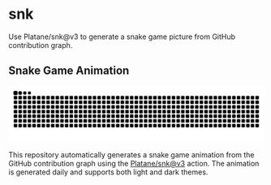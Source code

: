 # snk
Use Platane/snk@v3 to generate a snake game picture from GitHub contribution graph.

## Snake Game Animation

<picture>
  <source media="(prefers-color-scheme: dark)" srcset="https://raw.githubusercontent.com/thuchenyusi/snk/output/github-contribution-grid-snake-dark.svg" />
  <source media="(prefers-color-scheme: light)" srcset="https://raw.githubusercontent.com/thuchenyusi/snk/output/github-contribution-grid-snake.svg" />
  <img alt="github contribution grid snake animation" src="https://raw.githubusercontent.com/thuchenyusi/snk/output/github-contribution-grid-snake.svg" />
</picture>

This repository automatically generates a snake game animation from the GitHub contribution graph using the [Platane/snk@v3](https://github.com/Platane/snk) action. The animation is generated daily and supports both light and dark themes.
